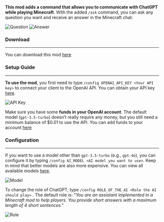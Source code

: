 **This mod adds a command that allows you to communicate with ChatGPT while playing Minecraft**. With the added ```/ask``` command, you can ask any question you want and receive an answer in the Minecraft chat:


![Question](https://cdn.modrinth.com/data/cached_images/54b8596cf84c75b9dd4c72032d4aa8ed5d9e3a10_0.webp)
![Answer](https://cdn.modrinth.com/data/cached_images/9e27c6149c1984ee950ba3a13b36288035590672_0.webp)

### Download
________________________________________________________________________________________________________________________________________________________________________________________________________________________________________________________________________________________________________________________________________________________________________________________________________________________________________________________________________________________________________________________________________________________________________

You can download this mod [here](https://modrinth.com/mod/aichat)

### Setup Guide
________________________________________________________________________________________________________________________________________________________________________________________________________________________________________________________________________________________________________________________________________________________________________________________________________________________________________________________________________________________________________________________________________________________________________

**To use the mod**, you first need to type ```/config OPENAI_API_KEY <Your API key>``` to connect your client to the OpenAI API. You can obtain your API key [here](https://platform.openai.com/settings/organization/api-keys).

![API Key](https://cdn.modrinth.com/data/cached_images/c292615edd009868aa2df0fff9469662201e183a_0.webp)

Make sure you have some **funds in your OpenAI account**. The default model (```gpt-3.5-turbo```) doesn’t really require any money, but you still need a minimum balance of $0.01 to use the API. You can add funds to your account [here](https://platform.openai.com/settings/organization/billing/overview)

### Configuration
________________________________________________________________________________________________________________________________________________________________________________________________________________________________________________________________________________________________________________________________________________________________________________________________________________________________________________________________________________________________________________________________________________________________________

If you want to use a model other than ```gpt-3.5-turbo``` (e.g., ```gpt-4o```), you can configure it by typing ```/config AI_MODEL <AI model you want to use>```. Keep in mind that better models are also more expensive. You can view all available models [here](https://platform.openai.com/settings/organization/limits).

![Model](https://cdn.modrinth.com/data/cached_images/1a529a72f6a973dae11a7787bcf87a936ecb3833_0.webp)

To change the role of ChatGPT, type ```/config ROLE_OF_THE_AI <Role the AI should play>```
. The default role is:
_"You are an assistant implemented in a Minecraft mod to help players. You provide short answers with a maximum length of 4 short sentences."_

![Role](https://cdn.modrinth.com/data/cached_images/fe3e94fe4d27167f38bfea3ab32a2c6b415a562d_0.webp)

